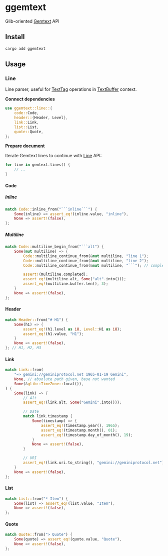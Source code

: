 # ggemtext

Glib-oriented [Gemtext](https://geminiprotocol.net/docs/gemtext.gmi) API

## Install

``` bash
cargo add ggemtext
```

## Usage

### Line

Line parser, useful for [TextTag](https://docs.gtk.org/gtk4/class.TextTag.html) operations in [TextBuffer](https://docs.gtk.org/gtk4/class.TextBuffer.html) context.

**Connect dependencies**

``` rust
use ggemtext::line::{
    code::Code,
    header::{Header, Level},
    link::Link,
    list::List,
    quote::Quote,
};
```

**Prepare document**

Iterate Gemtext lines to continue with [Line](#Line) API:

``` rust
for line in gemtext.lines() {
    // ..
}
```

#### Code

##### Inline

``` rust
match Code::inline_from("```inline```") {
    Some(inline) => assert_eq!(inline.value, "inline"),
    None => assert!(false),
};
```

##### Multiline

``` rust
match Code::multiline_begin_from("```alt") {
    Some(mut multiline) => {
        Code::multiline_continue_from(&mut multiline, "line 1");
        Code::multiline_continue_from(&mut multiline, "line 2");
        Code::multiline_continue_from(&mut multiline, "```"); // complete

        assert!(multiline.completed);
        assert_eq!(multiline.alt, Some("alt".into()));
        assert_eq!(multiline.buffer.len(), 3);
    }
    None => assert!(false),
};
```

#### Header

``` rust
match Header::from("# H1") {
    Some(h1) => {
        assert_eq!(h1.level as i8, Level::H1 as i8);
        assert_eq!(h1.value, "H1");
    }
    None => assert!(false),
}; // H1, H2, H3
```

#### Link

``` rust
match Link::from(
    "=> gemini://geminiprotocol.net 1965-01-19 Gemini",
    None, // absolute path given, base not wanted
    Some(&glib::TimeZone::local()),
) {
    Some(link) => {
        // Alt
        assert_eq!(link.alt, Some("Gemini".into()));

        // Date
        match link.timestamp {
            Some(timestamp) => {
                assert_eq!(timestamp.year(), 1965);
                assert_eq!(timestamp.month(), 01);
                assert_eq!(timestamp.day_of_month(), 19);
            }
            None => assert!(false),
        }

        // URI
        assert_eq!(link.uri.to_string(), "gemini://geminiprotocol.net");
    }
    None => assert!(false),
};
```

#### List

``` rust
match List::from("* Item") {
    Some(list) => assert_eq!(list.value, "Item"),
    None => assert!(false),
};
```

#### Quote

``` rust
match Quote::from("> Quote") {
    Some(quote) => assert_eq!(quote.value, "Quote"),
    None => assert!(false),
};
```